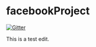 # facebookProject

[![Gitter](https://badges.gitter.im/Join%20Chat.svg)](https://gitter.im/CF711/facebookProject?utm_source=badge&utm_medium=badge&utm_campaign=pr-badge&utm_content=badge)

This is a test edit.
